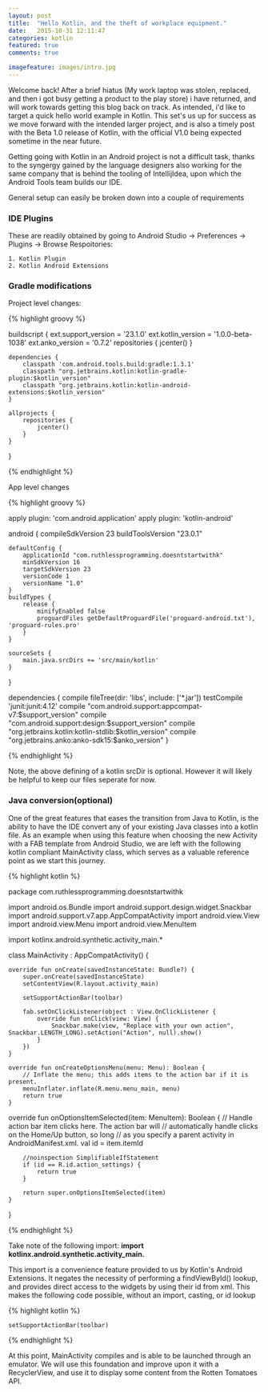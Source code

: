 ```yaml
---
layout: post
title:  "Hello Kotlin, and the theft of workplace equipment."
date:   2015-10-31 12:11:47
categories: kotlin
featured: true
comments: true

imagefeature: images/intro.jpg
---
```

Welcome back!
After a brief hiatus (My work laptop was stolen, replaced, and then i got busy getting a product to the play store)  i have returned, and will work towards getting this blog back on track. As intended,  i'd like to target a quick hello world example in Kotlin. This set's us up for success as we move forward with the intended larger project,  and is also a timely post with the  Beta 1.0 release of Kotlin, with the official V1.0 being expected sometime in the near future. 

Getting going with Kotlin in an Android project is not a difficult task,  thanks to the syngergy gained by the language designers also working for the same company that is behind the tooling of IntellijIdea,  upon which the Android Tools team builds our IDE.

General setup can easily be broken down into a couple of requirements

### IDE Plugins
These are readily obtained by going to Android Studio -> Preferences -> Plugins -> Browse Respoitories:

    1. Kotlin Plugin
    2. Kotlin Android Extensions
    
### Gradle modifications
Project level changes:

{% highlight groovy %}

buildscript {
    ext.support_version = '23.1.0'
    ext.kotlin_version = '1.0.0-beta-1038'
    ext.anko_version = '0.7.2'
    repositories {
        jcenter()
    }

    dependencies {
        classpath 'com.android.tools.build:gradle:1.3.1'
        classpath "org.jetbrains.kotlin:kotlin-gradle-plugin:$kotlin_version"
        classpath "org.jetbrains.kotlin:kotlin-android-extensions:$kotlin_version"
    }

    allprojects {
        repositories {
            jcenter()
        }
    }


}

{% endhighlight %}

App level changes

{% highlight groovy %}

apply plugin: 'com.android.application'
apply plugin: 'kotlin-android'

android {
    compileSdkVersion 23
    buildToolsVersion "23.0.1"

    defaultConfig {
        applicationId "com.ruthlessprogramming.doesntstartwithk"
        minSdkVersion 16
        targetSdkVersion 23
        versionCode 1
        versionName "1.0"
    }
    buildTypes {
        release {
            minifyEnabled false
            proguardFiles getDefaultProguardFile('proguard-android.txt'), 'proguard-rules.pro'
        }
    }

    sourceSets {
        main.java.srcDirs += 'src/main/kotlin'
    }
}

dependencies {
    compile fileTree(dir: 'libs', include: ['*.jar'])
    testCompile 'junit:junit:4.12'
    compile "com.android.support:appcompat-v7:$support_version"
    compile "com.android.support:design:$support_version"
    compile "org.jetbrains.kotlin:kotlin-stdlib:$kotlin_version"
    compile "org.jetbrains.anko:anko-sdk15:$anko_version"
}


{% endhighlight %}

Note,  the above defining of a kotlin srcDir is optional.  However it will likely be helpful to keep our files seperate for now.

### Java conversion(optional)

One of the great features that eases the transition from Java to Kotlin, is the ability to have the IDE convert any of your existing Java classes into a kotlin file.  As an example when using this feature when choosing the new  Activity with a FAB template from Android Studio,  we are left with the following  kotlin compliant MainActivity class,  which serves as a valuable reference point as we start this journey.

{% highlight kotlin %}

package com.ruthlessprogramming.doesntstartwithk


import android.os.Bundle
import android.support.design.widget.Snackbar
import android.support.v7.app.AppCompatActivity
import android.view.View
import android.view.Menu
import android.view.MenuItem

import kotlinx.android.synthetic.activity_main.*

class MainActivity : AppCompatActivity() {

    override fun onCreate(savedInstanceState: Bundle?) {
        super.onCreate(savedInstanceState)
        setContentView(R.layout.activity_main)

        setSupportActionBar(toolbar)

        fab.setOnClickListener(object : View.OnClickListener {
            override fun onClick(view: View) {
                Snackbar.make(view, "Replace with your own action", Snackbar.LENGTH_LONG).setAction("Action", null).show()
            }
        })
    }

    override fun onCreateOptionsMenu(menu: Menu): Boolean {
        // Inflate the menu; this adds items to the action bar if it is present.
        menuInflater.inflate(R.menu.menu_main, menu)
        return true
    }

   override  fun onOptionsItemSelected(item: MenuItem): Boolean {
        // Handle action bar item clicks here. The action bar will
        // automatically handle clicks on the Home/Up button, so long
        // as you specify a parent activity in AndroidManifest.xml.
        val id = item.itemId

        //noinspection SimplifiableIfStatement
        if (id == R.id.action_settings) {
            return true
        }

        return super.onOptionsItemSelected(item)
    }
}

{% endhighlight %}

Take note of the following import: **import kotlinx.android.synthetic.activity_main.**

This import is a convenience feature provided to us by Kotlin's Android Extensions. It negates the necessity of performing a findViewById() lookup,  and provides direct access to the widgets by using their id from xml. 
This makes the following code possible, without an import, casting, or  id lookup

{% highlight kotlin %}

    setSupportActionBar(toolbar)
    
{% endhighlight %}

At this point, MainActivity compiles and is able to be launched through an emulator.  We will use this foundation and improve upon it with a RecyclerView,  and use it to display some content from the Rotten Tomatoes API.  

    


[jekyll]:      http://jekyllrb.com
[jekyll-gh]:   https://github.com/jekyll/jekyll
[jekyll-help]: https://github.com/jekyll/jekyll-help
